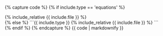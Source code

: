 {% capture code %}
{% if include.type == 'equations' %}
<div class="highlighter-rouge">
{% include_relative {{ include.file }} %}
</div>
{% else %}
```{{ include.type }}
{% include_relative {{ include.file }} %}
```
{% endif %}
{% endcapture %}
{{ code | markdownify }}